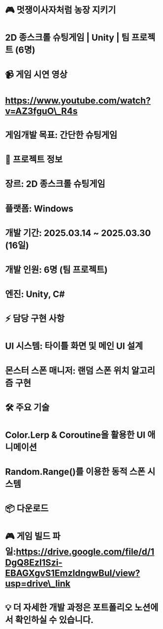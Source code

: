 # 🎮 멋쟁이사자처럼 농장 지키기

# 2D 종스크롤 슈팅게임 | Unity | 팀 프로젝트 (6명)





# 📹 게임 시연 영상

# https://www.youtube.com/watch?v=AZ3fguO\_R4s





# 게임개발 목표: 간단한 슈팅게임

# 🎯 프로젝트 정보

# 

# 장르: 2D 종스크롤 슈팅게임

# 플랫폼: Windows

# 개발 기간: 2025.03.14 ~ 2025.03.30 (16일)

# 개발 인원: 6명 (팀 프로젝트)

# 엔진: Unity, C#

# 

# ⚡ 담당 구현 사항

# 

# UI 시스템: 타이틀 화면 및 메인 UI 설계

# 몬스터 스폰 매니저: 랜덤 스폰 위치 알고리즘 구현

# 

# 🛠️ 주요 기술

# 

# Color.Lerp \& Coroutine을 활용한 UI 애니메이션

# Random.Range()를 이용한 동적 스폰 시스템

# 

# 📦 다운로드

# 

# 🎮 게임 빌드 파일:https://drive.google.com/file/d/1DgQ8EzI1Szi-EBAGXgvS1EmzldngwBuI/view?usp=drive\_link

# 

# 

# 

# 

# 💡 더 자세한 개발 과정은 포트폴리오 노션에서 확인하실 수 있습니다.

